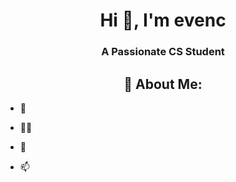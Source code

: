 

<h1 align="center">Hi 👋, I'm evenc</h1>

<h3 align="center">A Passionate CS Student</h3>

<h2 align="center">💖 About Me:</h2>

- 🌱 

- 👨‍💻 

- 📝 

- 📫

